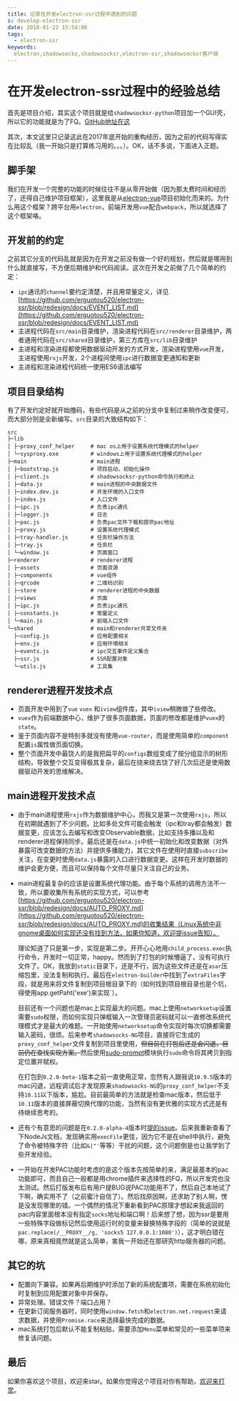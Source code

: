 ```yaml
---
title: 记录在开发electron-ssr过程中遇到的问题
s: develop-electron-ssr
date: 2018-01-22 15:54:00
tags:
  - electron-ssr
keywords:
  electron,shadowsocks,shadowsocksr,electron-ssr,shadowsocksr客户端
---
```

# 在开发electron-ssr过程中的经验总结

首先是项目介绍，其实这个项目就是给`shadowsocksr-python`项目加一个GUI壳，所以它的功能就是为了FQ。[GitHub地址在这](https://github.com/erguotou520/electron-ssr)

其次，本文这里只记录这此在2017年底开始的重构经历，因为之前的代码写得实在比较乱（我一开始只是打算练习用的。。。）。OK，话不多说，下面进入正题。

## 脚手架

我们在开发一个完整的功能的时候往往不是从零开始做（因为那太费时间和经历了，还得自己维护项目框架），这里我是从[electron-vue](https://github.com/SimulatedGREG/electron-vue)项目初始化而来的。为什么用这个框架？跨平台用`electron`，前端开发用`vue`配合`webpack`，所以就选择了这个框架咯。

## 开发前的约定

之前其它分支的代码乱就是因为在开发之前没有做一个好的规划，然后就是哪用到什么就直接写，不方便后期维护和代码阅读。这次在开发之前做了几个简单的约定：

- `ipc`通讯的`channel`要约定清楚，并且用常量定义，详见[https://github.com/erguotou520/electron-ssr/blob/redesign/docs/EVENT_LIST.md](https://github.com/erguotou520/electron-ssr/blob/redesign/docs/EVENT_LIST.md)
- 主进程代码在`src/main`目录维护，渲染进程代码在`src/renderer`目录维护，两者通用代码在`src/shared`目录维护，第三方库在`src/lib`目录维护
- 主进程和渲染进程都使用数据驱动开发的方式开发，渲染进程使用`vue`开发，主进程使用`rxjs`开发，2个进程间使用`ipc`进行数据变更通知和更新
- 主进程和渲染进程代码统一使用ES6语法编写

## 项目目录结构

有了开发约定好就开始撸码，有些代码是从之前的分支中复制过来稍作改变便可，而大部分则是全新编写。`src`目录的大致结构如下：

```text
src
├─lib
│ ├─proxy_conf_helper     # mac os上用于设置系统代理模式的helper
│ └─sysproxy.exe          # windows上用于设置系统代理模式的helper
├─main                    # main进程
│ ├─bootstrap.js          # 项目启动，初始化操作
│ ├─client.js             # shadowsocksr-python命令执行和终止
│ ├─data.js               # main进程的中央数据文件
│ ├─index.dev.js          # 开发环境的入口文件
│ ├─index.js              # 入口文件
│ ├─ipc.js                # 负责ipc通讯
│ ├─logger.js             # 日志
│ ├─pac.js                # 负责pac文件下载和提供pac地址
│ ├─proxy.js              # 设置系统代理模式
│ ├─tray-handler.js       # 任务栏操作方法
│ ├─tray.js               # 任务栏
│ └─window.js             # 页面窗口
├─renderer                # renderer进程
│ ├─assets                # 页面资源
│ ├─components            # vue组件
│ ├─qrcode                # 二维码识别
│ ├─store                 # renderer进程的中央数据
│ ├─views                 # 页面
│ ├─ipc.js                # 负责ipc通讯
│ ├─constants.js          # 常量定义
│ └─main.js               # 前端入口文件
└─shared                  # main和renderer共享文件夹
  ├─config.js             # 应用配置相关
  ├─env.js                # 应用环境相关
  ├─events.js             # ipc交互事件定义集合
  ├─ssr.js                # SSR配置对象
  └─utils.js              # 工具集
```

## renderer进程开发技术点

- 页面开发中用到了`vue` `vuex` 和`iview`组件库，其中`iview`稍微做了些修改。
- `vuex`作为前端数据中心，维护了很多页面数据，页面的修改都是维护`vuex`的`state`。
- 鉴于页面内容不是特别多就没有使用`vue-router`，而是使用简单的`component`配置`is`属性做页面切换。
- 整个页面开发中最饶人的是我把扁平的`configs`数组变成了按分组显示的树形结构，导致整个交互变得极其复杂，最后在绕来绕去饶了好几次后还是使用数据驱动开发的思维解决。

## main进程开发技术点

- 由于main进程使用`rxjs`作为数据维护中心，而我又是第一次使用`rxjs`，所以在初期就遇到了不少问题。比如多处文件可能会触发（ipc和tray都会触发）数据变更，应该怎么去编写和改变Observable数据，比如支持多播以及和renderer进程保持同步。最后还是在`data.js`中统一初始化和改变数据（对外暴露可改变数据的方法）并提供多播能力，其它文件在使用时直接`subscribe`关注，在变更时使用`data.js`暴露的入口进行数据变更。这样在开发时数据的维护会更方便，而且可以保持每个文件尽量只关注自己的业务。
- main进程最复杂的应该是设置系统代理功能。由于每个系统的调用方法不一致，所以要收集所有系统的实现方式，可以参考[https://github.com/erguotou520/electron-ssr/blob/redesign/docs/AUTO_PROXY.md](https://github.com/erguotou520/electron-ssr/blob/redesign/docs/AUTO_PROXY.md)的收集结果（Linux系统中非gnome桌面如何实现还没有找到方法，如果你知道，欢迎提issue告知）。

  理论知道了只是第一步，实现是第二步。开开心心地用`child_process.exec`执行命令，开发时一切正常，happy。然而到了打包的时候懵逼了，没有可执行文件了。OK，我放到`static`目录下，还是不行，因为这些文件还是在`asar`压缩包里，没法复制和执行。最后在`electron-builder`中找到了`extraFiles`字段，就是用来将文件复制到项目根目录下的（如何找到项目根目录也是个坑，得使用app.getPaht('exe')来实现`）。

  目前还有一个问题也是mac上实现最大的问题。mac上使用`networksetup`设置需要`sudo`权限，而如何实现只弹框输入一次管理员密码就可以一直修改系统代理模式才是最大的难题。一开始使用`networksetup`命令实现时每次切换都需要输入密码，很烦。后来参考`shadowsocks-NG`项目，直接将它生成的`proxy_conf_helper`文件复制到项目里使用，~~但目前在打包后还是会闪退，目前仍在查找实现方案。~~然后使用[sudo-prompt](https://www.npmjs.com/package/sudo-prompt)模块执行`sudo`命令将其拷贝到指定位置并赋权。

  在打包到`0.2.0-beta-1`版本之前一直使用正常，忽然有人跟我说`10.9.5`版本的mac闪退，远程调试后才发现原来`shadowsocks-NG`的`proxy_conf_helper`不支持`10.11`以下版本，尴尬。目前最简单的方法就是检查mac版本，然后低于`10.11`版本的直接屏蔽切换代理的功能，当然有没有更优雅的实现方式还是有待继续思考的。
- 还有个有意思的问题是在`0.2.0-alpha-4`版本时[提的issue](https://github.com/erguotou520/electron-ssr/issues/61)。后来我重新查看了下NodeJs文档，发现确实用`execFile`更佳，因为它不是在shell中执行，避免了命令被特殊字符（比如`&|"'`等等）干扰的问题，这个问题倒是也让我学到了些开发经验。
- 一开始在开发PAC功能时考虑的是这个版本先按简单的来，满足最基本的pac功能即可，而且自己一般都是用chrome插件来选择性的FQ，所以开发完也没太测试。然后打版发布后有用户提BUG说PAC功能用不了，然后自己本地试了下啊，确实用不了（之前蜜汁自信了）。然后找原因啊，还求助了别人啊，愣是没发现哪里的错。一个偶然的情况下重新看到PAC原理才想起来我返回的pac内容里面根本没有指定`socks`地址和端口啊！后来想了想，因为ssr是要用一些特殊字段做标记然后使用运行时的变量来替换特殊字段的（简单的说就是`pac.replace(/__PROXY__/g, 'socks5 127.0.0.1:1080')`），这才明白错在哪，原来真相竟然就是这么简单，害我一开始还在那研究http服务器的问题。

## 其它的坑

- 配置向下兼容。如果再后期维护时添加了新的系统配置项，需要在系统初始化时复制到应用配置对象中并保存。
- 异常处理。错误文件？端口占用？
- 在更新订阅服务器时，同时使用`window.fetch`和`electron.net.request`来请求数据，并使用`Promise.race`来选择最快完成的数据。
- mac系统打包后默认不能复制粘贴，需要添加`Menu`菜单和常见的一些菜单项来修复该问题。

## 最后

如果你喜欢这个项目，欢迎来star。如果你觉得这个项目对你有帮助，[欢迎来打赏](https://github.com/erguotou520/donate)。